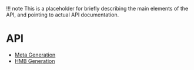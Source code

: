 !!! note
    This is a placeholder for briefly describing the main elements of
    the API, and pointing to actual API documentation. 

# API

- [Meta Generation](meta_gen/)
- [HMB Generation](hmb_gen/)
